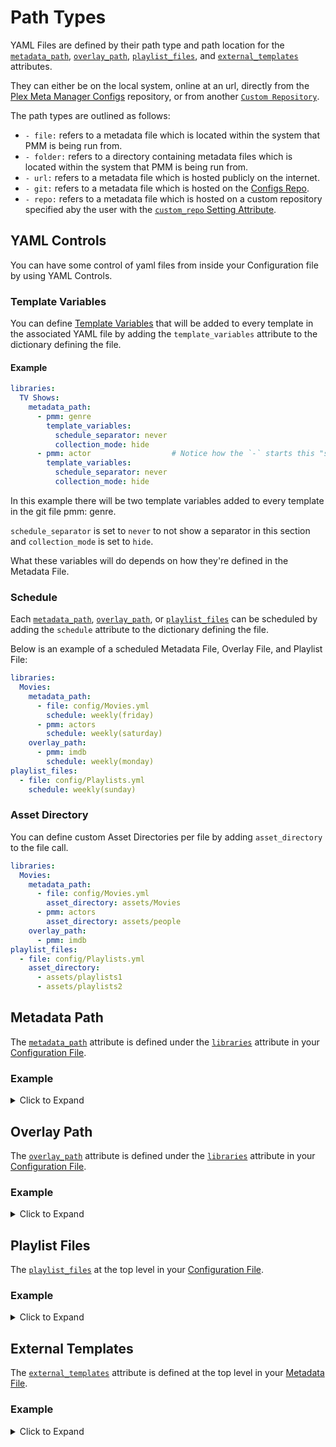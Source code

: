 # Path Types

YAML Files are defined by their path type and path location for the [`metadata_path`](libraries.md#metadata-path),  [`overlay_path`](libraries.md#overlay-path), [`playlist_files`](libraries.md#metadata-path), and [`external_templates`](libraries.md#metadata-path) attributes.

They can either be on the local system, online at an url, directly from the [Plex Meta Manager Configs](https://github.com/meisnate12/Plex-Meta-Manager-Configs) repository, or from another [`Custom Repository`](settings.md#custom-repo).

The path types are outlined as follows:

* `- file:` refers to a metadata file which is located within the system that PMM is being run from.
* `- folder:` refers to a directory containing metadata files which is located within the system that PMM is being run from.
* `- url:` refers to a metadata file which is hosted publicly on the internet. 
* `- git:` refers to a metadata file which is hosted on the [Configs Repo](https://github.com/meisnate12/Plex-Meta-Manager-Configs).
* `- repo:` refers to a metadata file which is hosted on a custom repository specified aby the user with the [`custom_repo` Setting Attribute](settings.md#custom-repo).

## YAML Controls

You can have some control of yaml files from inside your Configuration file by using YAML Controls.

### Template Variables 

You can define [Template Variables](../metadata/templates.md#template-variables) that will be added to every template in the associated YAML file by adding the `template_variables` attribute to the dictionary defining the file.

#### Example

```yaml
libraries:
  TV Shows:
    metadata_path:
      - pmm: genre
        template_variables:
          schedule_separator: never
          collection_mode: hide
      - pmm: actor                  # Notice how the `-` starts this "section"
        template_variables:
          schedule_separator: never
          collection_mode: hide
```

In this example there will be two template variables added to every template in the git file pmm: genre.  

`schedule_separator` is set to `never` to not show a separator in this section and `collection_mode` is set to `hide`.

What these variables will do depends on how they're defined in the Metadata File. 

### Schedule

Each [`metadata_path`](libraries.md#metadata-path),  [`overlay_path`](libraries.md#overlay-path), or [`playlist_files`](libraries.md#metadata-path) can be scheduled by adding the `schedule` attribute to the dictionary defining the file.

Below is an example of a scheduled Metadata File, Overlay File, and Playlist File:

```yaml
libraries:
  Movies:
    metadata_path:
      - file: config/Movies.yml
        schedule: weekly(friday)
      - pmm: actors
        schedule: weekly(saturday)
    overlay_path:
      - pmm: imdb
        schedule: weekly(monday)
playlist_files:
  - file: config/Playlists.yml
    schedule: weekly(sunday)
```

### Asset Directory

You can define custom Asset Directories per file by adding `asset_directory` to the file call.

```yaml
libraries:
  Movies:
    metadata_path:
      - file: config/Movies.yml
        asset_directory: assets/Movies
      - pmm: actors
        asset_directory: assets/people
    overlay_path:
      - pmm: imdb
playlist_files:
  - file: config/Playlists.yml
    asset_directory:
      - assets/playlists1
      - assets/playlists2
```

## Metadata Path 

The [`metadata_path`](libraries.md#metadata-path) attribute is defined under the [`libraries`](libraries) attribute in your [Configuration File](configuration). 

### Example

<details>
  <summary>Click to Expand</summary>

In this example, multiple metadata file path types are defined for the `"TV Shows"` library:

```yaml
libraries:
  TV Shows:
    metadata_path:
      - file: config/TVShows.yml
      - folder: config/TV Shows/
      - pmm: tmdb
      - repo: charts
      - url: https://somewhere.com/PopularTV.yml
```

Within the above example, PMM will:

* First, look within the root of the PMM directory (also known as `config/`) for a metadata file named `TVShows.yml`. If this file does not exist, PMM will skip the entry and move to the next one in the list.
* Then, look within the root of the PMM directory (also known as `config/`) for a directory called `TV Shows`, and then load any metadata files within that directory.
* Then, look at the [meisnate12 folder](https://github.com/meisnate12/Plex-Meta-Manager-Configs/tree/master/meisnate12) within the GitHub Configs Repo for a file called `MovieCharts.yml` which it finds [here](https://github.com/meisnate12/Plex-Meta-Manager-Configs/blob/master/PMM/imdb.yml).
* Then, look at the within the Custom Defined Repo for a file called `charts.yml`.
* Finally, load the metadata file located at `https://somewhere.com/PopularTV.yml`

</details>

## Overlay Path 

The [`overlay_path`](libraries.md#overlay-path) attribute is defined under the [`libraries`](libraries) attribute in your [Configuration File](configuration). 

### Example

<details>
  <summary>Click to Expand</summary>

In this example, multiple overlay file path types are defined for the `"TV Shows"` library:

```yaml
libraries:
  TV Shows:
    overlay_path:
      - file: config/overlays.yml
      - folder: config/overlay configs/
      - pmm: imdb
      - repo: overlays
      - url: https://somewhere.com/Overlays.yml
```

Within the above example, PMM will:

* First, look within the root of the PMM directory (also known as `config/`) for a metadata file named `overlays.yml`. If this file does not exist, PMM will skip the entry and move to the next one in the list.
* Then, look within the root of the PMM directory (also known as `config/`) for a directory called `overlay configs`, and then load any metadata files within that directory.
* Then, look at the [meisnate12 folder](https://github.com/meisnate12/Plex-Meta-Manager-Configs/tree/master/meisnate12) within the GitHub Configs Repo for a file called `pmm: imdb.yml` which it finds [here](https://github.com/meisnate12/Plex-Meta-Manager-Configs/blob/master/PMM/overlays/imdb.yml).
* Then, look at the within the Custom Defined Repo for a file called `overlays.yml`.
* Finally, load the metadata file located at `https://somewhere.com/Overlays.yml`

</details>

## Playlist Files 

The [`playlist_files`](playlists) at the top level in your [Configuration File](configuration). 

### Example

<details>
  <summary>Click to Expand</summary>

In this example, multiple `playlist_files` attribute path types are defined:

```yaml
playlist_files:
  - file: config/playlists.yml
  - folder: config/Playlists/
  - pmm: playlist
  - repo: playlists
  - url: https://somewhere.com/Playlists.yml
```

Within the above example, PMM will:

* First, look within the root of the PMM directory (also known as `config/`) for a playlist file named `Playlists.yml`. If this file does not exist, PMM will skip the entry and move to the next one in the list.
* Then, look within the root of the PMM directory (also known as `config/`) for a directory called `Playlists`, and then load any playlist files within that directory.
* Then, look at the [meisnate12 folder](https://github.com/meisnate12/Plex-Meta-Manager-Configs/tree/master/meisnate12) within the GitHub Configs Repo for a file called `MovieCharts.yml` which it finds [here](https://github.com/meisnate12/Plex-Meta-Manager-Configs/blob/master/meisnate12/Playlists.yml).
* Then, look at the within the Custom Defined Repo for a file called `playlists.yml`.
* Finally, load the playlist file located at `https://somewhere.com/Playlists.yml`

</details>

## External Templates 

The [`external_templates`](../metadata/templates.md#external-templates) attribute is defined at the top level in your [Metadata File](../metadata/metadata). 

### Example

<details>
  <summary>Click to Expand</summary>

In this example, multiple external template file path types are defined:

```yaml
external_templates:
  - file: config/templates.yml
  - folder: config/templates/
  - url: https://somewhere.com/templates.yml
  - pmm: templates
  - repo: templates
```

Within the above example, PMM will:

* First, look within the root of the PMM directory (also known as `config/`) for a metadata file named `templates.yml`. If this file does not exist, PMM will skip the entry and move to the next one in the list.
* Then, look within the root of the PMM directory (also known as `config/`) for a directory called `templates`, and then load any metadata files within that directory.
* Then, load the metadata file located at `https://somewhere.com/templates.yml`.
* Then, look at the [PMM folder](https://github.com/meisnate12/Plex-Meta-Manager-Configs/tree/master/PMM) within the GitHub Configs Repo for a file called `templates.yml` which it finds [here](https://github.com/meisnate12/Plex-Meta-Manager-Configs/blob/master/PMM/templates.yml).
* Finally, look at the within the Custom Defined Repo for a file called `templates.yml`.

</details>
